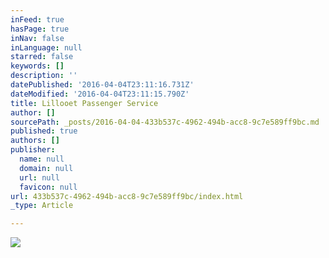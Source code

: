 ```yaml
---
inFeed: true
hasPage: true
inNav: false
inLanguage: null
starred: false
keywords: []
description: ''
datePublished: '2016-04-04T23:11:16.731Z'
dateModified: '2016-04-04T23:11:15.790Z'
title: Lillooet Passenger Service
author: []
sourcePath: _posts/2016-04-04-433b537c-4962-494b-acc8-9c7e589ff9bc.md
published: true
authors: []
publisher:
  name: null
  domain: null
  url: null
  favicon: null
url: 433b537c-4962-494b-acc8-9c7e589ff9bc/index.html
_type: Article

---
```

![](https://s3-us-west-2.amazonaws.com/the-grid-img/p/7e908c279e7db3d1b055278455cdda6c4ddfef82.jpg)